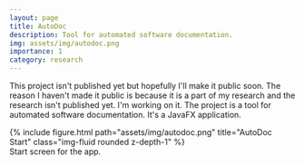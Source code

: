 ```yaml
---
layout: page
title: AutoDoc
description: Tool for automated software documentation.
img: assets/img/autodoc.png
importance: 1
category: research
---
```


This project isn't published yet but hopefully I'll make it public soon. The reason I haven't made it public is because
it is a part of my research and the research isn't published yet. I'm working on it. The project is a tool for automated software documentation. It's a JavaFX application.

<div class="row justify-content-sm-center">
    <div class="col-sm mt-3 mt-md-0">
        {% include figure.html path="assets/img/autodoc.png" title="AutoDoc Start" class="img-fluid rounded z-depth-1" %}
    </div>
</div>
<div class="caption">
    Start screen for the app.
</div>
